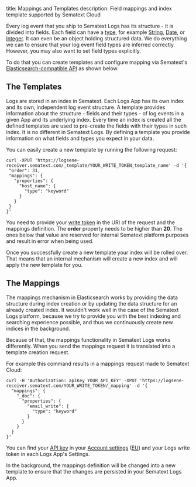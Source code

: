 title: Mappings and Templates
description: Field mappings and index template supported by Sematext Cloud

Every log event that you ship to Sematext Logs has its structure - it is divided into fields. Each field can have a [type](/logs/field-types/), for example [String](/logs/field-types/#string), [Date](/logs/field-types/#date), or [Integer](/logs/field-types/#floatdouble). It can even be an object holding structured data. We do everything we can to ensure that your log event field types are inferred correctly. However, you may also want to set field types explicitly. 

To do that you can create templates and configure mapping via Sematext's [Elasticsearch-compatible API](/logs/index-events-via-elasticsearch-api/) as shown below.

## The Templates
Logs are stored in an index in Sematext. Each Logs App has its own index and its own, independent log event structure. A template provides information about the structure - fields and their types - of log events in a given App and its underlying index. Every time an index is created all the defined templates are used to pre-create the fields with their types in such index. It is no different in Sematext Logs. By defining a template you provide information on what fields and types you expect in your data. 

You can easily create a new template by running the following request:

``` code
curl -XPUT 'https://logsene-receiver.sematext.com/_template/YOUR_WRITE_TOKEN_template_name' -d '{
 "order": 31,
 "mappings": {
   "properties": {
     "host_name": {
       "type": "keyword"
     }
   }
 }
}'
```

You need to provide your [write token](/logs/settings/) in the URI of the request and the mappings definition. The **order** property needs to be higher than **20**. The ones below that value are reserved for internal Sematext platform purposes and result in error when being used.

Once you successfully create a new template your index will be rolled over. That means that an internal mechanism will create a new index and will apply the new template for you. 

## The Mappings
The mappings mechanism in Elasticsearch works by providing the data structure during index creation or by updating the data structure for an already created index. It wouldn't work well in the case of the Sematext Logs platform, because we try to provide you with the best indexing and searching experience possible, and thus we continuously create new indices in the background. 

Because of that, the mappings functionality in Sematext Logs works differently. When you send the mappings request it is translated into a template creation request. 

For example this command results in a mappings request made to Sematext Cloud:

``` code
curl -H 'Authorization: apiKey YOUR_API_KEY' -XPUT 'https://logsene-receiver.sematext.com/YOUR_WRITE_TOKEN/_mapping' -d '{
  "mappings": {
    "_doc": {
      "properties": {
        "email_write": {
          "type": "keyword"
        }
      }
    }
  } 
}'
```

You can find your [API key](/api) in your [Account settings](https://apps.sematext.com/ui/account/api) ([EU](https://apps.eu.sematext.com/ui/account/api)) and your Logs write token in each Logs App's Settings.

In the background, the mappings definition will be changed into a new template to ensure that the changes are persisted in your Sematext Logs App.